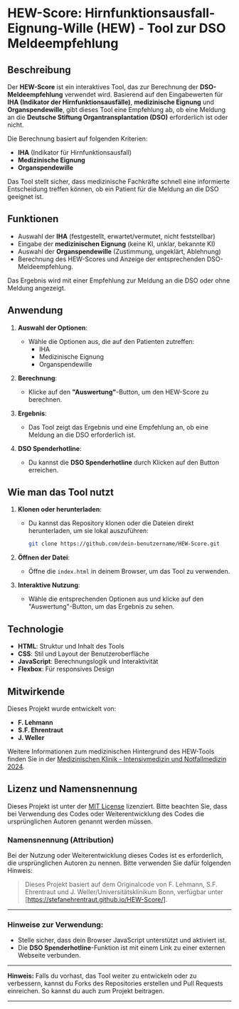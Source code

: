 
# HEW-Score: Hirnfunktionsausfall-Eignung-Wille (HEW) - Tool zur DSO Meldeempfehlung

## Beschreibung

Der **HEW-Score** ist ein interaktives Tool, das zur Berechnung der **DSO-Meldeempfehlung** verwendet wird. Basierend auf den Eingabewerten für **IHA (Indikator der Hirnfunktionsausfälle)**, **medizinische Eignung** und **Organspendewille**, gibt dieses Tool eine Empfehlung ab, ob eine Meldung an die **Deutsche Stiftung Organtransplantation (DSO)** erforderlich ist oder nicht.

Die Berechnung basiert auf folgenden Kriterien:
- **IHA** (Indikator für Hirnfunktionsausfall)
- **Medizinische Eignung**
- **Organspendewille**

Das Tool stellt sicher, dass medizinische Fachkräfte schnell eine informierte Entscheidung treffen können, ob ein Patient für die Meldung an die DSO geeignet ist.

## Funktionen

- Auswahl der **IHA** (festgestellt, erwartet/vermutet, nicht feststellbar)
- Eingabe der **medizinischen Eignung** (keine KI, unklar, bekannte KI)
- Auswahl der **Organspendewille** (Zustimmung, ungeklärt, Ablehnung)
- Berechnung des HEW-Scores und Anzeige der entsprechenden DSO-Meldeempfehlung.

Das Ergebnis wird mit einer Empfehlung zur Meldung an die DSO oder ohne Meldung angezeigt.

## Anwendung

1. **Auswahl der Optionen**: 
   - Wähle die Optionen aus, die auf den Patienten zutreffen:
     - IHA
     - Medizinische Eignung
     - Organspendewille

2. **Berechnung**: 
   - Klicke auf den **"Auswertung"**-Button, um den HEW-Score zu berechnen.
   
3. **Ergebnis**: 
   - Das Tool zeigt das Ergebnis und eine Empfehlung an, ob eine Meldung an die DSO erforderlich ist.

4. **DSO Spenderhotline**: 
   - Du kannst die **DSO Spenderhotline** durch Klicken auf den Button erreichen.

## Wie man das Tool nutzt

1. **Klonen oder herunterladen**:
   - Du kannst das Repository klonen oder die Dateien direkt herunterladen, um sie lokal auszuführen:
     ```bash
     git clone https://github.com/dein-benutzername/HEW-Score.git
     ```
   
2. **Öffnen der Datei**:
   - Öffne die `index.html` in deinem Browser, um das Tool zu verwenden.

3. **Interaktive Nutzung**:
   - Wähle die entsprechenden Optionen aus und klicke auf den "Auswertung"-Button, um das Ergebnis zu sehen.

## Technologie

- **HTML**: Struktur und Inhalt des Tools
- **CSS**: Stil und Layout der Benutzeroberfläche
- **JavaScript**: Berechnungslogik und Interaktivität
- **Flexbox**: Für responsives Design

## Mitwirkende

Dieses Projekt wurde entwickelt von:

- **F. Lehmann**
- **S.F. Ehrentraut**
- **J. Weller**

Weitere Informationen zum medizinischen Hintergrund des HEW-Tools finden Sie in der [Medizinischen Klinik - Intensivmedizin und Notfallmedizin 2024]([https://link.springer.com/article/10.1007/s00063-024-xxxxx-x](https://www.springermedizin.de/irreversibler-hirnfunktionsausfall/neurointensivmedizin/hew-score-ein-werkzeug-zur-homogenisierung-der-spendermeldungen-/50569326)).

## Lizenz und Namensnennung

Dieses Projekt ist unter der [MIT License](LICENSE) lizenziert. Bitte beachten Sie, dass bei Verwendung des Codes oder Weiterentwicklung des Codes die ursprünglichen Autoren genannt werden müssen. 


### Namensnennung (Attribution)

Bei der Nutzung oder Weiterentwicklung dieses Codes ist es erforderlich, die ursprünglichen Autoren zu nennen. Bitte verwenden Sie dafür folgenden Hinweis:

> Dieses Projekt basiert auf dem Originalcode von F. Lehmann, S.F. Ehrentraut und J. Weller/Universitätsklinikum Bonn, verfügbar unter [https://stefanehrentraut.github.io/HEW-Score/].

---

### Hinweise zur Verwendung:

- Stelle sicher, dass dein Browser JavaScript unterstützt und aktiviert ist.
- Die **DSO Spenderhotline**-Funktion ist mit einem Link zu einer externen Webseite verbunden.

---

**Hinweis:** Falls du vorhast, das Tool weiter zu entwickeln oder zu verbessern, kannst du Forks des Repositories erstellen und Pull Requests einreichen. So kannst du auch zum Projekt beitragen.

---
